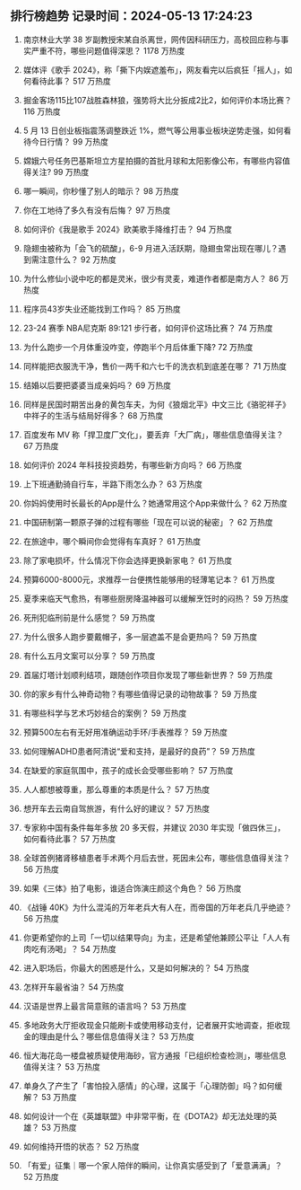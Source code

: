 
## 排行榜趋势 记录时间：2024-05-13 17:24:23
  
  1. 南京林业大学 38 岁副教授宋某自杀离世，网传因科研压力，高校回应称与事实严重不符，哪些问题值得深思？ 1178 万热度
    
  2. 媒体评《歌手 2024》，称「撕下内娱遮羞布」，网友看完以后疯狂「摇人」，如何看待此事？ 517 万热度
    
  3. 掘金客场115比107战胜森林狼，强势将大比分扳成2比2，如何评价本场比赛？ 116 万热度
    
  4. 5 月 13 日创业板指震荡调整跌近 1%，燃气等公用事业板块逆势走强，如何看待今日行情？ 99 万热度
    
  5. 嫦娥六号任务巴基斯坦立方星拍摄的首批月球和太阳影像公布，有哪些内容值得关注? 99 万热度
    
  6. 哪一瞬间，你秒懂了别人的暗示？ 98 万热度
    
  7. 你在工地待了多久有没有后悔？ 97 万热度
    
  8. 如何评价《我是歌手 2024》欧美歌手降维打击？ 94 万热度
    
  9. 隐翅虫被称为「会飞的硫酸」，6-9 月进入活跃期，隐翅虫常出现在哪儿？遇到需注意什么？ 92 万热度
    
  10. 为什么修仙小说中吃的都是灵米，很少有灵麦，难道作者都是南方人？ 86 万热度
    
  11. 程序员43岁失业还能找到工作吗？ 85 万热度
    
  12. 23-24 赛季 NBA尼克斯 89:121 步行者，如何评价这场比赛？ 74 万热度
    
  13. 为什么跑步一个月体重没咋变，停跑半个月后体重下降? 72 万热度
    
  14. 同样能把衣服洗干净，售价一两千和六七千的洗衣机到底差在哪？ 71 万热度
    
  15. 结婚以后要把婆婆当成亲妈吗？ 69 万热度
    
  16. 同样是民国时期苦出身的黄包车夫，为何《狼烟北平》中文三比《骆驼祥子》中祥子的生活与结局好得多？ 68 万热度
    
  17. 百度发布 MV 称「捍卫度厂文化」，要丢弃「大厂病」，哪些信息值得关注？ 67 万热度
    
  18. 如何评价 2024 年科技投资趋势，有哪些新方向吗？ 66 万热度
    
  19. 上下班通勤骑自行车，半路下雨怎么办？ 63 万热度
    
  20. 你妈妈使用时长最长的App是什么？她通常用这个App来做什么？ 62 万热度
    
  21. 中国研制第一颗原子弹的过程有哪些「现在可以说的秘密」？ 62 万热度
    
  22. 在旅途中，哪个瞬间你会觉得有车真好？ 61 万热度
    
  23. 除了家电损坏，什么情况下你会选择更换新家电？ 61 万热度
    
  24. 预算6000-8000元，求推荐一台便携性能够用的轻薄笔记本？ 61 万热度
    
  25. 夏季来临天气愈热，有哪些厨房降温神器可以缓解烹饪时的闷热？ 59 万热度
    
  26. 死刑犯临刑前是什么感觉？ 59 万热度
    
  27. 为什么很多人跑步要戴帽子，多一层遮盖不是会更热吗？ 59 万热度
    
  28. 有什么五月文案可以分享？ 59 万热度
    
  29. 首届灯塔计划顺利结项，跟随创作项目你发现了哪些新世界？ 59 万热度
    
  30. 你的家乡有什么神奇动物？有哪些值得记录的动物故事？ 59 万热度
    
  31. 有哪些科学与艺术巧妙结合的案例？ 59 万热度
    
  32. 预算500左右有无好用准确运动手环/手表推荐？ 59 万热度
    
  33. 如何理解ADHD患者阿清说“爱和支持，是最好的良药”？ 59 万热度
    
  34. 在缺爱的家庭氛围中，孩子的成长会受哪些影响？ 57 万热度
    
  35. 人人都想被尊重，那么尊重的本质是什么？ 57 万热度
    
  36. 想开车去云南自驾旅游，有什么好的建议？ 57 万热度
    
  37. 专家称中国有条件每年多放 20 多天假，并建议 2030 年实现「做四休三」，如何看待此事？ 57 万热度
    
  38. 全球首例猪肾移植患者手术两个月后去世，死因未公布，哪些信息值得关注？ 56 万热度
    
  39. 如果《三体》拍了电影，谁适合饰演庄颜这个角色？ 56 万热度
    
  40. 《战锤 40K》为什么混沌的万年老兵大有人在，而帝国的万年老兵几乎绝迹？ 56 万热度
    
  41. 你更希望你的上司「一切以结果导向」为主，还是希望他兼顾公平让「人人有肉吃有汤喝」？ 54 万热度
    
  42. 进入职场后，你最大的困惑是什么，又是如何解决的？ 54 万热度
    
  43. 怎样开车最省油？ 54 万热度
    
  44. 汉语是世界上最言简意赅的语言吗？ 53 万热度
    
  45. 多地政务大厅拒收现金只能刷卡或使用移动支付，记者展开实地调查，拒收现金的理由是什么？哪些信息值得关注？ 53 万热度
    
  46. 恒大海花岛一楼盘被质疑使用海砂，官方通报「已组织检查检测」，哪些信息值得关注？ 53 万热度
    
  47. 单身久了产生了「害怕投入感情」的心理，这属于「心理防御」吗？如何缓解？ 53 万热度
    
  48. 如何设计一个在《英雄联盟》中非常平衡，在《DOTA2》却无法处理的英雄？ 53 万热度
    
  49. 如何维持开悟的状态？ 52 万热度
    
  50. 「有爱」征集｜哪一个家人陪伴的瞬间，让你真实感受到了「爱意满满」？ 52 万热度
    